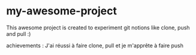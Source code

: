 # my-awesome-project

This awesome project is created to experiment git notions like clone, push and pull :)

achievements : J'ai réussi à faire clone, pull et je m'apprête à faire push